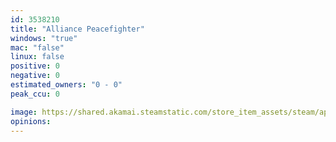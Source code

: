 ```yaml
---
id: 3538210
title: "Alliance Peacefighter"
windows: "true"
mac: "false"
linux: false
positive: 0
negative: 0
estimated_owners: "0 - 0"
peak_ccu: 0

image: https://shared.akamai.steamstatic.com/store_item_assets/steam/apps/3538210/header.jpg?t=1721725925
opinions:
---
```

